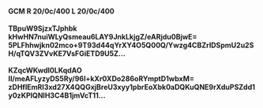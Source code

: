 #### GCM R 20/0c/400 L 20/0c/400
**TBpuW9SjzxTJphbk**<br/>**kHwHN7nuiWLyQsmeau6LAY9JnkLkjgZ/eARjdu0BjwE=**<br/>**5PLFhhwjkn02mco+9T93d44qYrXY4O5Q00Q/Ywzg4CBZrlDSpmU2u2SH/qTQV3ZVvKE7VsFGiETD9U5Z...**<br/><br/>
**KZqcWKwdl0LKqdAO**<br/>**II/meAFLyzyDS5Ry/96l+kXr0XDo286oRYmptD1wbxM=**<br/>**zDHfIEmRI3xd27X4QQGxjBreU3xyy1pbrEoXbk0aDQKuQNE9rXduPSZdd1y0zKPlQNlH3C4B1jmVcT11...**